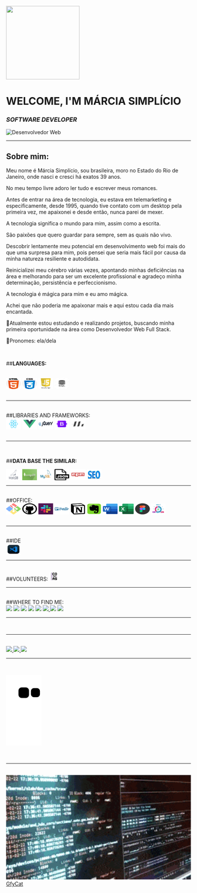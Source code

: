    <img height="200rem" width="200rem" src="images/caricatura-Márcia.png">  _&nbsp;_ _&nbsp;_ _&nbsp;_ _&nbsp;_ _&nbsp;_ _&nbsp;_ _&nbsp;_ _&nbsp;_                                                                                                                               

# **WELCOME, I'M MÁRCIA SIMPLÍCIO** 

### ***SOFTWARE DEVELOPER***

<img height="200rem" width="2000rem" src="images/Background - Márcia.png" alt="Desenvolvedor Web">

---
## Sobre mim:

Meu nome é Márcia Simplício, sou brasileira, moro no Estado do Rio de Janeiro, onde nasci e cresci há exatos 39 anos.

No meu tempo livre adoro ler tudo e escrever meus romances.

Antes de entrar na área de tecnologia, eu estava em telemarketing e especificamente, desde 1995, quando tive contato com um desktop pela primeira vez, me apaixonei e desde então, nunca parei de mexer.

A tecnologia significa o mundo para mim, assim como a escrita.

São paixões que quero guardar para sempre, sem as quais não vivo.

Descobrir lentamente meu potencial em desenvolvimento web foi mais do que uma surpresa para mim, pois pensei que seria mais fácil por causa da minha natureza resiliente e autodidata.

Reinicializei meu cérebro várias vezes, apontando minhas deficiências na área e melhorando para ser um excelente profissional e agradeço minha determinação, persistência e perfeccionismo.

A tecnologia é mágica para mim e eu amo mágica.

Achei que não poderia me apaixonar mais e aqui estou cada dia mais encantada.

🔭Atualmente estou estudando e realizando projetos, buscando minha primeira oportunidade na área como Desenvolvedor Web Full Stack.

🥰Pronomes: ela/dela


 <br>

 ##**LANGUAGES:** 
 
 <div style="display: inline_block"><br> 
 <img align="center" alt="HTML" height="30" width="40" src="images/notion-html2.png">
  <img align="center" alt="CSS" height="30" width="40" src="images/Css.png">
  <img align="center" alt="JavaScript" height="30" width="40" src="images/notion-javascript2.png">
<img align="center" src="images/SQL.jpg" alt="SQL" height="30" width="40">
  </div>

<br>

  ---
  <br>
  ##LIBRARIES AND FRAMEWORKS:

<div style="display: inline_block">
  <img align="center" alt="React" height="30" width="40" src="images/react.png">
  <img align="center" src="images/vue.js.png" alt="Vue" height="30" width="40">
  <img align="center" src="images/jquery.png" alt="Vue" height="30" width="40">
<img align="center" src="images/bootstrap2.png" alt="Bootstrap" height="30" width="40">
<img align="center" src="images/materialize.png" alt="Materialize" height="30" width="40">
  
</div>
<br>

---
<br>

##**DATA BASE THE SIMILAR:**
<div style="display: inline_block">
<img align="center" src="images/mariadb_logo_icon_168996.png" alt="MariaDb" height="30" width="40">
<img align="center" src="images/MongoDb.jpg" alt="MongoDB" height="30" width="40">
<img align="center" src="images/Mysql.png" alt="Mysql" height="30" width="40">
<img align="center" src="images/json.png" alt="Json" height="30" width="40">
<img align="center" src="images/NPM.png" alt="NPM" height="30" width="40">
<img align="center" src="images/SEO.jpg" alt="SEO" height="30" width="40">

</div>

---

<br>
##OFFICE:
<div style="display: inline_block">
<img align="center" src="images/gitbash.png" alt="Gitbash" height="30" width="40">
<img align="center" src="images/notion-github3.png" alt="GitHub" height="30" width="40">
<img align="center" src="images/slack.png" alt="Slack" height="30" width="40">
<img align="center" src="images/trello.png" alt="Trello" height="30" width="40">
<img align="center" src="images/notion.png" alt="Notion" height="30" width="40">
<img align="center" src="images/download.jpg" alt="Evernote" height="30" width="40">
<img align="center" src="images/word.png" alt="Word" height="30" width="40">
<img align="center" src="images/excel.png" alt="Excel" height="30" width="40">
<img align="center" src="images/figma.png" alt="Figma" height="30" width="40">
<img align="center" src="images/metodologia agil.png" alt="Metodologias ágeis" height="30" width="40">
</div>


<br>

---
<br>
##IDE

<div>
<img align="center" src="images/visual.jpg" alt="Visual Studio Code" height="30" width="40">
</div>


---
<br>
##VOLUNTEERS:

<img height="5%" width="5%" src="images/Codivas.jpg">

---
<br>
##WHERE TO FIND ME:
 
<div style="display: inline_block"> 
<a href="https://web.facebook.com/profile.php?id=100068662721115" target="_blank"><img src="https://img.shields.io/badge/-Facebook-%23E4405F?style=for-the-badge&logo=facebook&logoColor=white" target="_blank"></a> <a href="https://twitter.com/MarciaSimplic10" target="_blank"><img src="https://img.shields.io/badge/-twitter-%23E4405F?style=for-the-badge&logo=instagram&logoColor=white" target="_blank"></a> <a href="https://www.twitch.tv/settings/profile" target="_blank"><img src="https://img.shields.io/badge/-twitch-%23E4405F?style=for-the-badge&logo=twitch&logoColor=white" target="_blank"></a>
 <a href="https://www.instagram.com/bigudinharainha" target="_blank"><img src="https://img.shields.io/badge/-Istagram-%23E4405F?style=for-the-badge&logo=instagram&logoColor=white" target="_blank"></a> <a href="https://www.linkedin.com/in/marcia-simplicio-0b88591a7/" target="_blank"><img src="https://img.shields.io/badge/-LinkedIn-%230077B5?style=for-the-badge&logo=linkedin&logoColor=white" target="_blank"></a> <a href="Márcia#2387" target="_blank"><img src="https://img.shields.io/badge/Discord-7289DA?style=for-the-badge&logo=discord&logoColor=white" target="_blank"> </a> 
<a href = "mailto:marcia39.simplicio@gmail.com" target="_blank"><img src="https://img.shields.io/badge/-Gmail-%23333?style=for-the-badge&logo=gmail&logoColor=white" target="_blank"></a> <a href = "mailto:marcia39.simplicio@outlook.com" target="_blank"><img src="https://img.shields.io/badge/-Outlook-%23333?style=for-the-badge&logo=outlook&logoColor=white" target="_blank"></a>



  ---
<br>


---
<br>

<div>
  <a href="https://github.com/Marcia-Simplicio">
  <img height="180em" src="https://github-readme-stats.vercel.app/api?username=Marcia-Simplicio&show_icons=true&theme=dark&include_all_commits=true&count_private=true"/>
  <img height="180em" src="https://github-readme-stats.vercel.app/api/top-langs/?username=Marcia-Simplicio&layout=compact&langs_count=16&theme=dark"/>
  <img height="180em" src="https://github-readme-stats.vercel.app/api/top-langs/?username=Marcia-Simplicio&layout=compact&langs_count=7&theme=dark"/>
</div>
  
  ---
  <br>

   
![Snake animation](https://github.com/Marcia-Simplicio/Marcia-Simplicio/blob/output/github-contribution-grid-snake.svg) 
</div>
<br>

---
<br>
<img height="10%" width="100%" src="images/Gfycat.gif">
<footer>GfyCat</footer>






